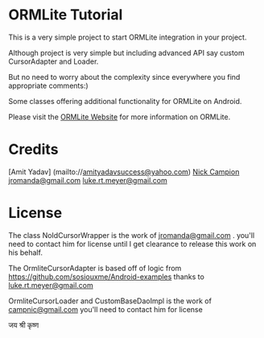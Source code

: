 # ORMLite Tutorial

This is a very simple project to start ORMLite integration in your project.

Although project is very simple but including advanced API say custom CursorAdapter and Loader.

But no need to worry about the complexity since everywhere you find appropriate comments:)

Some classes offering additional functionality for ORMLite on Android.

Please visit the [ORMLite Website](http://ormlite.com/) for more information on ORMLite.

# Credits
[Amit Yadav] (mailto://amityadavsuccess@yahoo.com)
[Nick Campion](mailto://campnic@gmail.com)
jromanda@gmail.com
luke.rt.meyer@gmail.com

# License
The class NoIdCursorWrapper is the work of jromanda@gmail.com . you'll need to contact him for license until I get clearance to release this work on his behalf.

The OrmliteCursorAdapter is based off of logic from https://github.com/sosiouxme/Android-examples thanks to luke.rt.meyer@gmail.com

OrmliteCursorLoader and CustomBaseDaoImpl is the work of campnic@gmail.com you'll need to contact him for license


जय श्री कृष्ण


